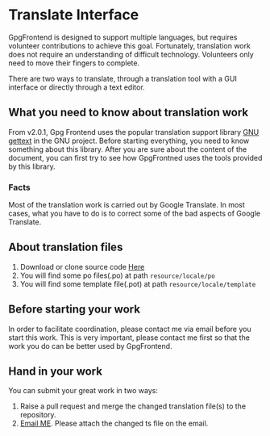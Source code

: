 # Translate Interface

GpgFrontend is designed to support multiple languages, but requires volunteer contributions to achieve this goal.
Fortunately, translation work does not require an understanding of difficult technology. Volunteers only need to move
their fingers to complete.

There are two ways to translate, through a translation tool with a GUI interface or directly through a text editor. 

## What you need to know about translation work

From v2.0.1, Gpg Frontend uses the popular translation support library [GNU gettext](https://www.gnu.org/software/gettext/) in the GNU project. Before starting everything, you need to know something about this library. After you are sure about the content of the document, you can first try to see how GpgFrontned uses the tools provided by this library.

### Facts

Most of the translation work is carried out by Google Translate. In most cases, what you have to do is to correct some of the bad aspects of Google Translate.

## About translation files

1. Download or clone source code [Here](https://github.com/saturneric/GpgFrontend)
2. You will find some po files(.po) at path `resource/locale/po`
2. You will find some template file(.pot) at path `resource/locale/template`

## Before starting your work

In order to facilitate coordination, please contact me via email before you start this work. This is very important, please contact me first so that the work you do can be better used by GpgFrontend.

## Hand in your work

You can submit your great work in two ways:

1. Raise a pull request and merge the changed translation file(s) to the repository.
2. [Email ME](mailto:eric@bktus.com). Please attach the changed ts file on the email.